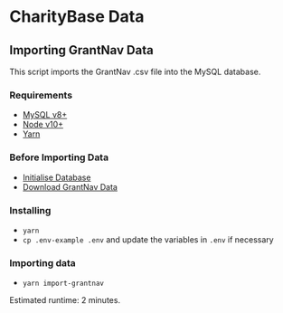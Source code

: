 # CharityBase Data

## Importing GrantNav Data

This script imports the GrantNav .csv file into the MySQL database.

### Requirements

- [MySQL v8+](https://www.mysql.com)
- [Node v10+](https://nodejs.org)
- [Yarn](https://yarnpkg.com)

### Before Importing Data

- [Initialise Database](../init-db)
- [Download GrantNav Data](../download-grantnav)

### Installing

- `yarn`
- `cp .env-example .env` and update the variables in `.env` if necessary

### Importing data

- `yarn import-grantnav`

Estimated runtime: 2 minutes.